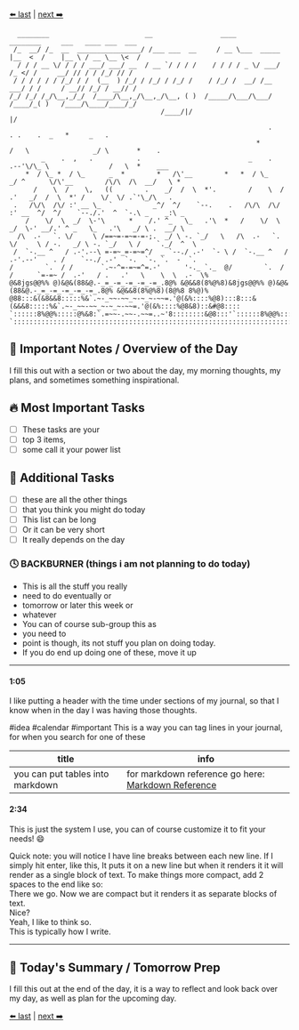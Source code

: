 [⬅️ last](12-30-2020.md) | [next ➡️](../../2021/01-jan/01-01-2021.md)

```https://patorjk.com/software/taag/#p=display&f=Slant&t=Friday%2C%20January%201%2C%202021
  ________                        __                 ____               ________     ___   ____ ___  ___
 /_  __/ /_  __  ________________/ /___ ___  __     / __ \___  _____   |__  <  /    |__ \ / __ \__ \<  /
  / / / __ \/ / / / ___/ ___/ __  / __ `/ / / /    / / / / _ \/ ___/    /_ </ /     __/ // / / /_/ // / 
 / / / / / / /_/ / /  (__  ) /_/ / /_/ / /_/ /    / /_/ /  __/ /__    ___/ / /     / __// /_/ / __// /  
/_/ /_/ /_/\__,_/_/  /____/\__,_/\__,_/\__, ( )  /_____/\___/\___/   /____/_( )   /____/\____/____/_/   
                                      /____/|/                              |/                          
                                                                 .                  . .    .  _   *     _   .
                                                              *          /   \                _/ \       *    .
        _    .  ,   .           .                           _    .   .--'\/\_ \               /   \  *    ___
    *  / \_ *  / \_      _  *        *   /\'__        *   *  / \_    _/ ^      \/\'__        /\/\  /\  __/   \ *
      /    \  /    \,   ((        .    _/  /  \  *'.        /    \  /    .'   _/  /  \  *' /    \/  \/ .`'\_/\   .
 .   /\/\  /\/ :' __ \_  `          _^/  ^/    `--.    .   /\/\  /\/ :' __  ^/  ^/    `--./.'  ^  `-.\ _    _:\ _
    /    \/  \  _/  \-'\      *    /.' ^_   \_   .'\  *   /    \/  \  _/  \-' __/.' ^ _   \_   .'\   _/ \ .  __/ \
  /\  .-   `. \/     \ /==~=-=~=-=-;.  _/ \ -. `_/   \   /\  .-   `. \/     \ / -.   _/ \ -. `_/   \ /    `._/  ^  \
 /  `-.__ ^   / .-'.--\ =-=~_=-=~=^/  _ `--./ .-'  `- \ /  `-.__ ^   / .-'.--'    . /    `--./ .-'  `-.  `-. `.  -  `.
/        `.  / /       `.~-^=-=~=^=.-'      '-._ `._  @/        `.  / /      `=-=~ /  .-'   / .   .'   \    \  \  .-  \%
@&8jgs@@%% @)&@&(88&@.-_=_-=_-=_-=_-=_.8@% &@&&8(8%@%8)&8jgs@@%% @)&@&(88&@.-_=_-=_-=_-=_-=_.8@% &@&&8(8%@%8)(8@%8 8%@)%
@88:::&(&8&&8:::::%&`.~-_~~-~~_~-~_~-~~=.'@(&%::::%@8):::8:::&(&&&8:::::%&`.~-_~~-~~_~-~_~-~~=.'@(&%::::%@8&8)::&#@8::::
`::::::8%@@%:::::@%&8:`.=~~-.~~-.~~=..~'8::::::::&@8:::'`::::::8%@@%:::::@%&8:`.=~~-.~~-.~~=..~'8::::::::&@8:::::&8:::::'
`::::::::::::::::::::::::::::::::::::::::::::::::::::::::::::::::::::::::::::::::::::::::::::::::::::::::::::::::::::::.'
```

## :sunrise_over_mountains: Important Notes / Overview of the Day
I fill this out with a section or two about the day, my morning thoughts, my plans, and sometimes something inspirational.  

## :fire: Most Important Tasks
- [ ] These tasks are your
- [ ] top 3 items,
- [ ] some call it your power list

## :rocket: Additional Tasks
- [ ] these are all the other things
- [ ] that you think you might do today
- [ ] This list can be long
- [ ] Or it can be very short
- [ ] It really depends on the day

### :clock4: BACKBURNER (things i am not planning to do today)
* This is all the stuff you really 
* need to do eventually or 
* tomorrow or later this week or
* whatever
* You can of course sub-group this as
* you need to
* point is though, its not stuff you plan on doing today. 
* If you do end up doing one of these, move it up

---

#### 1:05
I like putting a header with the time under sections of my journal, so that I know when in the day I was having those thoughts.

#idea #calendar #important This is a way you can tag lines in your journal, for when you search for one of these

| title                            | info                                                                                                         |
| -------------------------------- | ------------------------------------------------------------------------------------------------------------ |
| you can put tables into markdown | for markdown reference go here: [Markdown Reference](https://guides.github.com/features/mastering-markdown/) |

#### 2:34
This is just the system I use, you can of course customize it to fit your needs! 😄

Quick note: you will notice I have line breaks between each new line. If I simply hit enter, like this,
It puts it on a new line but when it renders it it will render as a single block of text. To make things more compact, add 2 spaces to the end like so:  
There we go. Now we are compact but it renders it as separate blocks of text.  
Nice?  
Yeah, I like to think so.  
This is typically how I write.  

---

## :stars: Today's Summary / Tomorrow Prep
I fill this out at the end of the day, it is a way to reflect and look back over my day, as well as plan for the upcoming day.

[⬅️ last](12-30-2020.md) | [next ➡️](../../2021/01-jan/01-01-2021.md)
